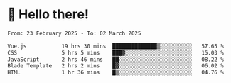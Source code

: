 # 👋 Hello there!

<!--START_SECTION:waka-->

```txt
From: 23 February 2025 - To: 02 March 2025

Vue.js           19 hrs 30 mins  ██████████████▒░░░░░░░░░░   57.65 %
CSS              5 hrs 5 mins    ███▓░░░░░░░░░░░░░░░░░░░░░   15.03 %
JavaScript       2 hrs 46 mins   ██░░░░░░░░░░░░░░░░░░░░░░░   08.22 %
Blade Template   2 hrs 2 mins    █▓░░░░░░░░░░░░░░░░░░░░░░░   06.02 %
HTML             1 hr 36 mins    █▒░░░░░░░░░░░░░░░░░░░░░░░   04.76 %
```

<!--END_SECTION:waka-->

